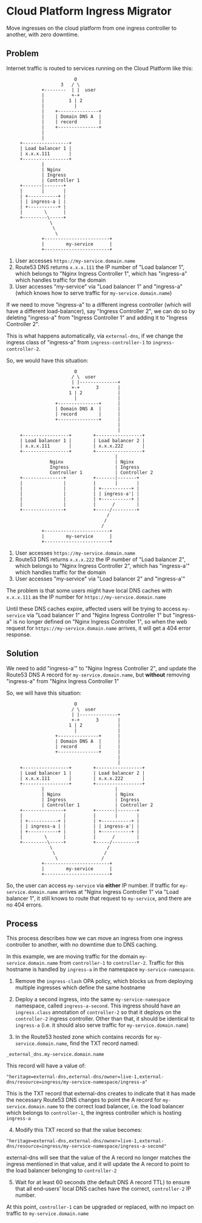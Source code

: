 # Cloud Platform Ingress Migrator

Move ingresses on the cloud platform from one ingress controller to another, with zero downtime.

## Problem

Internet traffic is routed to services running on the Cloud Platform like this:

```
                         O
                    3   / \
             +--------  | |  user
             |          +-+
             |         1 | 2
             |           |
             |    +---------------+
             |    | Domain DNS A  |
             |    | record        |
             |    +---------------+
             |
             |
     +-----------------+
     | Load balancer 1 |
     | x.x.x.111       |
     +-----------------+
             |
             | Nginx
             | Ingress
             | Controller 1
     +-------|-------+
     |       |       |
     | +-----------+ |
     | | ingress-a | |
     | +-----------+ |
     |        \      |
     +---------\-----+
                \
                 \
                  \
             +------------------------+
             |        my-service      |
             +------------------------+
```

1. User accesses `https://my-service.domain.name`
2. Route53 DNS returns `x.x.x.111` the IP number of "Load balancer 1", which belongs to "Nginx Ingress Controller 1", which has "ingress-a" which handles traffic for the domain
3. User accesses "my-service" via "Load balancer 1" and "ingress-a" (which knows how to serve traffic for `my-service.domain.name`)

If we need to move "ingress-a" to a different ingress controller (which will have a different load-balancer), say "Ingress Controller 2", we can do so by deleting "ingress-a" from "Ingress Controller 1" and adding it to "Ingress Controller 2".

This is what happens automatically, via `external-dns`, if we change the ingress class of "ingress-a" from `ingress-controller-1` to `ingress-controller-2`.

So, we would have this situation:

```
                         O
                        / \  user
                        | |--------------+
                        +-+      3       |
                       1 | 2             |
                         |               |
                  +---------------+      |
                  | Domain DNS A  |      |
                  | record        |      |
                  +---------------+      |
                                         |
                                         |
     +-----------------+        +-----------------+
     | Load balancer 1 |        | Load balancer 2 |
     | x.x.x.111       |        | x.x.x.222       |
     +-----------------+        +-----------------+
                                        |
                Nginx                   | Nginx
                Ingress                 | Ingress
                Controller 1            | Controller 2
     +---------------+          +-------|-------+
     |               |          |       |       |
     |               |          | +-----------+ |
     |               |          | | ingress-a'| |
     |               |          | +-----------+ |
     |               |          |      /        |
     +---------------+          +-----/---------+
                                     /
                                    /
                                   /
             +------------------------+
             |        my-service      |
             +------------------------+
```

1. User accesses `https://my-service.domain.name`
2. Route53 DNS returns `x.x.x.222` the IP number of "Load balancer 2", which belongs to "Nginx Ingress Controller 2", which has "ingress-a'" which handles traffic for the domain
3. User accesses "my-service" via "Load balancer 2" and "ingress-a'"

The problem is that some users might have local DNS caches with `x.x.x.111` as the IP number for `https://my-service.domain.name`

Until these DNS caches expire, affected users will be trying to access `my-service` via "Load balancer 1" and "Nginx Ingress Controller 1" but "ingress-a" is no longer defined on "Nginx Ingress Controller 1", so when the web request for `https://my-service.domain.name` arrives, it will get a 404 error response.

## Solution

We need to add "ingress-a'" to "Nginx Ingress Controller 2", and update the Route53 DNS A record for `my-service.domain.name`, but **without** removing "ingress-a" from "Nginx Ingress Controller 1"

So, we will have this situation:

```
                         O
                        / \  user
                        | |--------------+
                        +-+      3       |
                       1 | 2             |
                         |               |
                  +---------------+      |
                  | Domain DNS A  |      |
                  | record        |      |
                  +---------------+      |
                                         |
                                         |
     +-----------------+        +-----------------+
     | Load balancer 1 |        | Load balancer 2 |
     | x.x.x.111       |        | x.x.x.222       |
     +-----------------+        +-----------------+
             |                          |
             | Nginx                    | Nginx
             | Ingress                  | Ingress
             | Controller 1             | Controller 2
     +---------------+          +-------|-------+
     |               |          |       |       |
     | +-----------+ |          | +-----------+ |
     | | ingress-a | |          | | ingress-a'| |
     | +-----------+ |          | +-----------+ |
     |        \      |          |      /        |
     +---------\-----+          +-----/---------+
                \                    /
                 \                  /
                  \                /
             +------------------------+
             |        my-service      |
             +------------------------+
```

So, the user can access `my-service` via **either** IP number. If traffic for `my-service.domain.name` arrives at "Nginx Ingress Controller 1" via "Load balancer 1", it still knows to route that request to `my-service`, and there are no 404 errors.

## Process

This process describes how we can move an ingress from one ingress controller to another, with no downtime due to DNS caching.

In this example, we are moving traffic for the domain `my-service.domain.name` from `controller-1` to `controller-2`. Traffic for this hostname is handled by `ingress-a` in the namespace `my-service-namespace`.

1. Remove the `ingress-clash` OPA policy, which blocks us from deploying multiple ingresses which define the same hostname

2. Deploy a second ingress, into the same `my-service-namespace` namespace, called `ingress-a-second`. This ingress should have an `ingress.class` annotation of `controller-2` so that it deploys on the `controller-2` ingress controller. Other than that, it should be identical to `ingress-a` (i.e. it should also serve traffic for `my-service.domain.name`)

3. In the Route53 hosted zone which contains records for `my-service.domain.name`, find the TXT record named:

```
_external_dns.my-service.domain.name
```

This record will have a value of:

```
"heritage=external-dns,external-dns/owner=live-1,external-dns/resource=ingress/my-service-namespace/ingress-a"
```

This is the TXT record that external-dns creates to indicate that it has made the necessary Route53 DNS changes to point the A record for `my-service.domain.name` to the correct load balancer, i.e. the load balancer which belongs to `controller-1`, the ingress controller which is hosting `ingress-a`

4. Modify this TXT record so that the value becomes:

```
"heritage=external-dns,external-dns/owner=live-1,external-dns/resource=ingress/my-service-namespace/ingress-a-second"
```

external-dns will see that the value of the A record no longer matches the ingress mentioned in that value, and it will update the A record to point to the load balancer belonging to `controller-2`

5. Wait for at least 60 seconds (the default DNS A record TTL) to ensure that all end-users' local DNS caches have the correct, `controller-2` IP number.

At this point, `controller-1` can be upgraded or replaced, with no impact on traffic to `my-service.domain.name`
